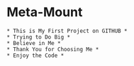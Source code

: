 # Meta-Mount
~~~~~~~~~~~~~~~~~~~~~~~~~~~~~~~~~~~~~~~~~~
* This is My First Project on GITHUB *
* Trying to Do Big *
* Believe in Me *
* Thank You for Choosing Me *
* Enjoy the Code *
~~~~~~~~~~~~~~~~~~~~~~~~~~~~~~~~~~~~~~~~~~
